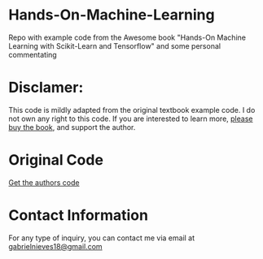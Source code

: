 # Hands-On-Machine-Learning
Repo with example code from the Awesome book "Hands-On Machine Learning with Scikit-Learn and Tensorflow" and some personal commentating 

# Disclamer:
This code is mildly adapted from the original textbook example code. I do not own any right to this code. If you are interested to learn more, <a href="http://shop.oreilly.com/product/0636920052289.do" target="_blank">please buy the book</a>, and support the author. 

# Original Code
<a href="https://github.com/ageron/handson-ml" target="_blank">Get the authors code</a>

# Contact Information
For any type of inquiry, you can contact me via email at gabrielnieves18@gmail.com


